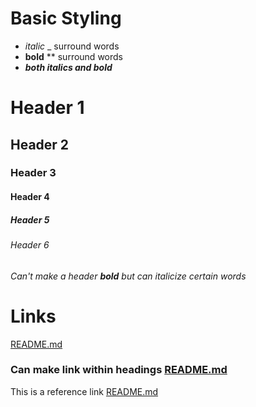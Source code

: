 # Basic Styling
* _italic_ _ surround words
* **bold** ** surround words
* **_both italics and bold_**

# Header 1
## Header 2
### Header 3
#### Header 4
##### Header 5
###### Header 6
###### Can't make a header **bold** but can _italicize_ certain words

# Links
[README.md](<https://github.com/VanTye/markdown-notes/blob/main/README.md>)
### Can make link within headings [README.md](https://github.com/VanTye/markdown-notes/blob/main/README.md)

This is a reference link [README.md][readme-link]

[readme-link]: https://github.com/VanTye/markdown-notes/blob/main/README.md
